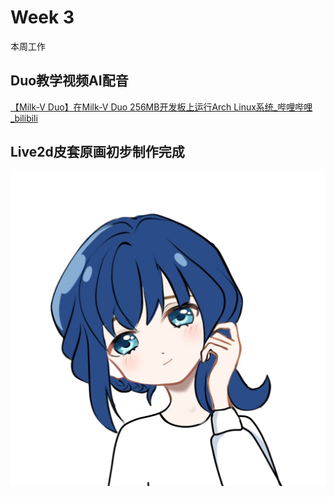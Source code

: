 # Week 3

本周工作

## Duo教学视频AI配音


[【Milk-V Duo】在Milk-V Duo 256MB开发板上运行Arch Linux系统_哔哩哔哩_bilibili](https://www.bilibili.com/video/BV1j8yyYTEp2/?spm_id_from=333.999.0.0&vd_source=417238cd96b1b549d14bcb35a9da3cf0)

## Live2d皮套原画初步制作完成


![](../../../images/live2d.jpg)